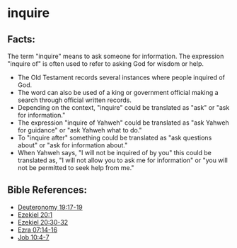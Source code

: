 # inquire #

## Facts: ##

The term "inquire" means to ask someone for information. The expression "inquire of" is often used to refer to asking God for wisdom or help.

* The Old Testament records several instances where people inquired of God.
* The word can also be used of a king or government official making a search through official written records.
* Depending on the context, "inquire" could be translated as "ask" or "ask for information." 
* The expression "inquire of Yahweh" could be translated as "ask Yahweh for guidance" or "ask Yahweh what to do."
* To "inquire after" something could be translated as "ask questions about" or "ask for information about."
* When Yahweh says, "I will not be inquired of by you" this could be translated as, "I will not allow you to ask me for information" or  "you will not be permitted to seek help from me."

## Bible References: ##

* [Deuteronomy 19:17-19](https://door43.org/en/bible/notes/deu/19/17)
* [Ezekiel 20:1](https://door43.org/en/bible/notes/ezk/20/01)
* [Ezekiel 20:30-32](https://door43.org/en/bible/notes/ezk/20/30)
* [Ezra 07:14-16](https://door43.org/en/bible/notes/ezr/07/14)
* [Job 10:4-7](https://door43.org/en/bible/notes/job/10/04)

